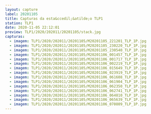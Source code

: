 ```yaml
---
layout: capture
label: 20201105
title: Capturas da esta&ccedil;&atilde;o TLP1
station: TLP1
date: 2020-11-05 22:12:01
preview: TLP1/2020/202011/20201105/stack.jpg
capturas:
  - imagem: TLP1/2020/202011/20201105/M20201105_221201_TLP_1P.jpg
  - imagem: TLP1/2020/202011/20201105/M20201105_230220_TLP_1P.jpg
  - imagem: TLP1/2020/202011/20201105/M20201105_230540_TLP_1P.jpg
  - imagem: TLP1/2020/202011/20201105/M20201106_001457_TLP_1P.jpg
  - imagem: TLP1/2020/202011/20201105/M20201106_001717_TLP_1P.jpg
  - imagem: TLP1/2020/202011/20201105/M20201106_002219_TLP_1P.jpg
  - imagem: TLP1/2020/202011/20201105/M20201106_015649_TLP_1P.jpg
  - imagem: TLP1/2020/202011/20201105/M20201106_023919_TLP_1P.jpg
  - imagem: TLP1/2020/202011/20201105/M20201106_061608_TLP_1P.jpg
  - imagem: TLP1/2020/202011/20201105/M20201106_061904_TLP_1P.jpg
  - imagem: TLP1/2020/202011/20201105/M20201106_062350_TLP_1P.jpg
  - imagem: TLP1/2020/202011/20201105/M20201106_062741_TLP_1P.jpg
  - imagem: TLP1/2020/202011/20201105/M20201106_064810_TLP_1P.jpg
  - imagem: TLP1/2020/202011/20201105/M20201106_065639_TLP_1P.jpg
  - imagem: TLP1/2020/202011/20201105/M20201106_070809_TLP_1P.jpg
---
```

